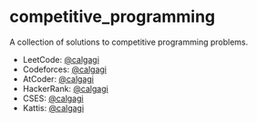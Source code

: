 # competitive\_programming 

A collection of solutions to competitive programming problems.
* LeetCode: [@calgagi](https://leetcode.com/calgagi/)
* Codeforces: [@calgagi](https://codeforces.com/profile/calgagi)
* AtCoder: [@calgagi](https://atcoder.jp/users/calgagi)
* HackerRank: [@calgagi](https://www.hackerrank.com/calgagi)
* CSES: [@calgagi](https://cses.fi/user/8777)
* Kattis: [@calgagi](https://open.kattis.com/users/calgagi)

